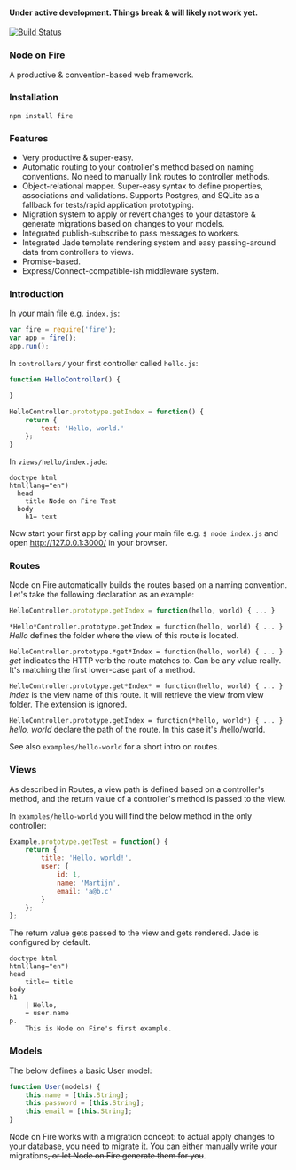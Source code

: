 #### Under active development. Things break & will likely not work yet.

[![Build Status](https://travis-ci.org/martijndeh/fire.svg?branch=master)](https://travis-ci.org/martijndeh/fire)
### Node on Fire
A productive & convention-based web framework.

### Installation
```
npm install fire
```

### Features
- Very productive & super-easy.
- Automatic routing to your controller's method based on naming conventions. No need to manually link routes to controller methods.
- Object-relational mapper. Super-easy syntax to define properties, associations and validations. Supports Postgres, and SQLite as a fallback for tests/rapid application prototyping.
- Migration system to apply or revert changes to your datastore & generate migrations based on changes to your models.
- Integrated publish-subscribe to pass messages to workers.
- Integrated Jade template rendering system and easy passing-around data from controllers to views.
- Promise-based.
- Express/Connect-compatible-ish middleware system.

### Introduction

In your main file e.g. `index.js`:
```js
var fire = require('fire');
var app = fire();
app.run();
```

In ```controllers/``` your first controller called `hello.js`:
```js
function HelloController() {

}

HelloController.prototype.getIndex = function() {
	return {
		text: 'Hello, world.'
	};
}
```
In `views/hello/index.jade`:
```jade
doctype html
html(lang="en")
  head
    title Node on Fire Test
  body
    h1= text
```

Now start your first app by calling your main file e.g. `$ node index.js` and open http://127.0.0.1:3000/ in your browser.

### Routes

Node on Fire automatically builds the routes based on a naming convention. Let's take the following declaration as an example:

```js
HelloController.prototype.getIndex = function(hello, world) { ... }
```

```*Hello*Controller.prototype.getIndex = function(hello, world) { ... }```
*Hello* defines the folder where the view of this route is located.

```HelloController.prototype.*get*Index = function(hello, world) { ... }```
*get* indicates the HTTP verb the route matches to. Can be any value really. It's matching the first lower-case part of a method.

```HelloController.prototype.get*Index* = function(hello, world) { ... }```
*Index* is the view name of this route. It will retrieve the view from view folder. The extension is ignored.

```HelloController.prototype.getIndex = function(*hello, world*) { ... }```
*hello, world* declare the path of the route. In this case it's /hello/world.

See also `examples/hello-world` for a short intro on routes.

### Views

As described in Routes, a view path is defined based on a controller's method, and the return value of a controller's method is passed to the view.

In `examples/hello-world` you will find the below method in the only controller:
```js
Example.prototype.getTest = function() {
	return {
		title: 'Hello, world!',
		user: {
			id: 1,
			name: 'Martijn',
			email: 'a@b.c'
		}
	};
};
```

The return value gets passed to the view and gets rendered. Jade is configured by default.
```
doctype html
html(lang="en")
head
	title= title
body
h1
	| Hello,
	= user.name
p.
	This is Node on Fire's first example.
```

### Models

The below defines a basic User model:
```js
function User(models) {
	this.name = [this.String];
	this.password = [this.String];
	this.email = [this.String];
}
```

Node on Fire works with a migration concept: to actual apply changes to your database, you need to migrate it. You can either manually write your migrations~~, or let Node on Fire generate them for you~~.
